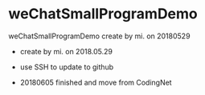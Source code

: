# weChatSmallProgramDemo
weChatSmallProgramDemo create by mi. on 20180529



- create by mi. on 2018.05.29
- use SSH to update to github

- 20180605 finished and move from CodingNet